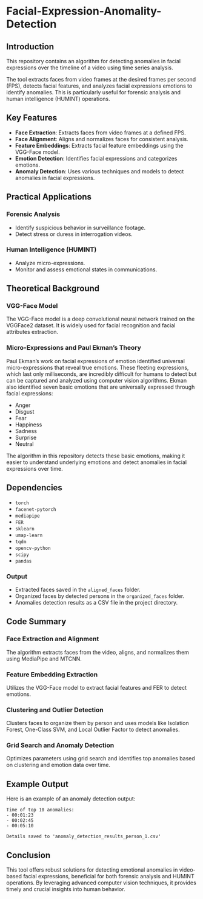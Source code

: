 # Facial-Expression-Anomality-Detection

## Introduction
This repository contains an algorithm for detecting anomalies in facial expressions over the timeline of a video using time series analysis. 

The tool extracts faces from video frames at the desired frames per second (FPS), detects facial features, and analyzes facial expressions emotions to identify anomalies. This is particularly useful for forensic analysis and human intelligence (HUMINT) operations.

## Key Features
- **Face Extraction**: Extracts faces from video frames at a defined FPS.
- **Face Alignment**: Aligns and normalizes faces for consistent analysis.
- **Feature Embeddings**: Extracts facial feature embeddings using the VGG-Face model.
- **Emotion Detection**: Identifies facial expressions and categorizes emotions.
- **Anomaly Detection**: Uses various techniques and models to detect anomalies in facial expressions.

## Practical Applications
### Forensic Analysis
- Identify suspicious behavior in surveillance footage.
- Detect stress or duress in interrogation videos.

### Human Intelligence (HUMINT)
- Analyze micro-expressions.
- Monitor and assess emotional states in communications.

## Theoretical Background

### VGG-Face Model
The VGG-Face model is a deep convolutional neural network trained on the VGGFace2 dataset. It is widely used for facial recognition and facial attributes extraction. 

### Micro-Expressions and Paul Ekman’s Theory
Paul Ekman’s work on facial expressions of emotion identified universal micro-expressions that reveal true emotions. These fleeting expressions, which last only milliseconds, are incredibly difficult for humans to detect but can be captured and analyzed using computer vision algorithms. Ekman also identified seven basic emotions that are universally expressed through facial expressions:
- Anger
- Disgust
- Fear
- Happiness
- Sadness
- Surprise
- Neutral

The algorithm in this repository detects these basic emotions, making it easier to understand underlying emotions and detect anomalies in facial expressions over time.

## Dependencies
- `torch`
- `facenet-pytorch`
- `mediapipe`
- `FER`
- `sklearn`
- `umap-learn`
- `tqdm`
- `opencv-python`
- `scipy`
- `pandas`

### Output
- Extracted faces saved in the `aligned_faces` folder.
- Organized faces by detected persons in the `organized_faces` folder.
- Anomalies detection results as a CSV file in the project directory.

## Code Summary
### Face Extraction and Alignment
The algorithm extracts faces from the video, aligns, and normalizes them using MediaPipe and MTCNN.

### Feature Embedding Extraction
Utilizes the VGG-Face model to extract facial features and FER to detect emotions.

### Clustering and Outlier Detection
Clusters faces to organize them by person and uses models like Isolation Forest, One-Class SVM, and Local Outlier Factor to detect anomalies.

### Grid Search and Anomaly Detection
Optimizes parameters using grid search and identifies top anomalies based on clustering and emotion data over time.

## Example Output
Here is an example of an anomaly detection output:
```
Time of top 10 anomalies:
- 00:01:23
- 00:02:45
- 00:05:10

Details saved to 'anomaly_detection_results_person_1.csv'
```

## Conclusion
This tool offers robust solutions for detecting emotional anomalies in video-based facial expressions, beneficial for both forensic analysis and HUMINT operations. By leveraging advanced computer vision techniques, it provides timely and crucial insights into human behavior.
